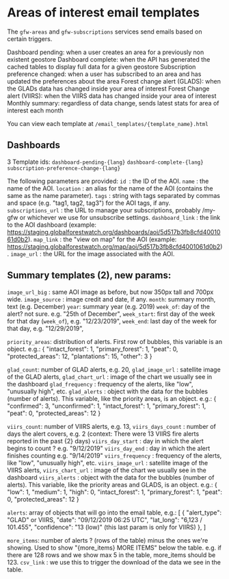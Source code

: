 # Areas of interest email templates

The `gfw-areas` and `gfw-subscriptions` services send emails based on certain triggers.

Dashboard pending: when a user creates an area for a previously non existent geostore
Dashboard complete: when the API has generated the cached tables to display full data for a given geostore
Subscription preference changed: when a user has subscribed to an area and has updated the preferences about the area
Forest change alert (GLADS): when the GLADs data has changed inside your area of interest
Forest Change alert (VIIRS): when the VIIRS data has changed inside your area of interest
Monthly summary: regardless of data change, sends latest stats for area of interest each month

You can view each template at `/email_templates/{template_name}.html`

## Dashboards

3 Template ids:
`dashboard-pending-{lang}`
`dashboard-complete-{lang}`
`subscription-preference-change-{lang}`

The following parameters are provided:
`id `: the ID of the AOI.
`name` : the name of the AOI.
`location` : an alias for the name of the AOI (contains the same as the name parameter).
`tags` : string with tags separated by commas and space (e.g. "tag1, tag2, tag3") for the AOI tags, if any.
`subscriptions_url` : the URL to manage your subscriptions, probably /my-gfw or whichever we use for unsubscribe settings.
`dashboard_link` : the link to the AOI dashboard (example: https://staging.globalforestwatch.org/dashboards/aoi/5d517b3fb8cfd4001061d0b2).
`map_link` : the "view on map" for the AOI (example: https://staging.globalforestwatch.org/map/aoi/5d517b3fb8cfd4001061d0b2).
`image_url` : the URL for the image associated with the AOI.

## Summary templates (2), new params:
`image_url_big` : same AOI image as before, but now 350px tall and 700px wide.
`image_source` : image credit and date, if any.
`month`: summary month, text (e.g. December)
`year`: summary year (e.g. 2019)
`week_of`: day of the alert? not sure. e.g. "25th of December",
`week_start`: first day of the week for that day (`week_of`), e.g. "12/23/2019",
`week_end`: last day of the week for that day, e.g. "12/29/2019",

`priority_areas`: distribution of alerts. First row of bubbles, this variable is an object. e.g.:
  {
      "intact_forest": 1,
      "primary_forest": 1,
      "peat": 0,
      "protected_areas": 12,
      "plantations": 15,
      "other": 3
  }

`glad_count`: number of GLAD alerts, e.g. 20,
`glad_image_url` : satellite image of the GLAD alerts,
`glad_chart_url` : image of the chart we usually see in the dashboard
`glad_frequency` : frequency of the alerts, like "low", "unusually high", etc.
`glad_alerts` : object with the data for the bubbles (number of alerts). This variable, like the priority areas, is an object. e.g.:
    {
      "confirmed": 3,
      "unconfirmed": 1,
      "intact_forest": 1,
      "primary_forest": 1,
      "peat": 0,
      "protected_areas": 12
    }

`viirs_count`: number of VIIRS alerts, e.g. 13,
`viirs_days_count` : number of days the alert covers, e.g. 2 (context: There were 13 VIIRS fire alerts reported in the past {2} days)
`viirs_day_start` : day in which the alert begins to count ? e.g. "9/12/2019"
`viirs_day_end` :   day in which the alert finishes counting e.g. "9/14/2019"
`viirs_frequency` : frequency of the alerts, like "low", "unusually high", etc.
`viirs_image_url` : satellite image of the VIIRS alerts,
`viirs_chart_url` : image of the chart we usually see in the dashboard
`viirs_alerts` : object with the data for the bubbles (number of alerts). This variable, like the priority areas and GLADS, is an object. e.g.:
    {
      "low": 1,
      "medium": 1,
      "high": 0,
      "intact_forest": 1,
      "primary_forest": 1,
      "peat": 0,
      "protected_areas": 12
    }

`alerts`: array of objects that will go into the email table, e.g.:
 [
      {
        "alert_type": "GLAD" or VIIRS,
        "date": "09/12/2019 06:25 UTC",
        "lat_long": "6,123 / 101.455",
        "confidence": "13 (low)" (this last param is only for VIIRS)
      },
    ]

`more_items`: number of alerts ? (rows of the table) minus the ones we're showing. Used to show "{more_items} MORE ITEMS" below the table. e.g. if there are 128 rows and we show max 5 in the table, more_items should be 123.
`csv_link` : we use this to trigger the download of the data we see in the table.

